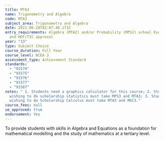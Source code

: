 ```yaml
---
title: MTA3
name: Trigonometry and Algebra
code: MTA3
subject_area: Trigonometry and Algebra
date: 2021-06-28T02:07:40.173Z
entry_requirements: Algebra (MTA2) and/or Probability (MPS2) school Examination
  and HOF/TIC approval
year: "13"
type: Subject Choice
course_duration: Full Year
course_level: NCEA 3
assessment_type: Achievement Standard
standards:
  - "91574"
  - "91575"
  - "91576"
  - "91577"
  - "91587"
notes: " 1. Students need a graphics calculator for this course; 2. Students
  wishing to do scholarship statistics must take MPS3 and MTA3; 3. Students
  wishing to do Scholarship Calculus must take MTA3 and MGC3."
course_fees: null
ue_approved: true
endorsement: Yes
---
```

To provide students with skills in Algebra and Equations as a foundation for mathematical modelling and the study of mathematics at a tertiary level.
